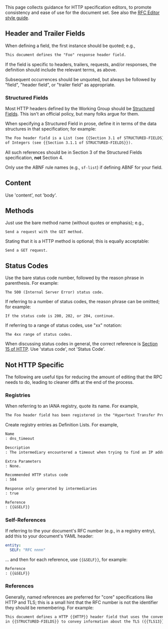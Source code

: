 
This page collects guidance for HTTP specification editors, to promote consistency and ease of use for the document set. See also the [RFC Editor style guide](https://www.rfc-editor.org/styleguide/).


## Header and Trailer Fields

When defining a field, the first instance should be quoted; e.g.,

~~~ markdown
This document defines the "Foo" response header field.
~~~

If the field is specific to headers, trailers, requests, and/or responses, the definition should include the relevant terms, as above.

Subsequent occurrences should be unquoted, but always be followed by "field", "header field", or "trailer field" as appropriate.

### Structured Fields

Most HTTP headers defined by the Working Group should be [Structured Fields](). This isn't an official policy, but many folks argue for them. 

When specifying a Structured Field in prose, define it in terms of the data structures in that specification; for example:

~~~ markdown
The Foo header field is a List (see {{Section 3.1 of STRUCTURED-FIELDS}} 
of Integers (see {{Section 3.1.1 of STRUCTURED-FIELDS}}).
~~~

All such references should be in Section 3 of the Structured Fields specification, **not** Section 4.

Only use the ABNF rule names (e.g., `sf-list`) if defining ABNF for your field.


## Content

Use 'content', not 'body'.


## Methods

Just use the bare method name (without quotes or emphasis); e.g.,

~~~
Send a request with the GET method.
~~~

Stating that it is a HTTP method is optional; this is equally acceptable:

~~~
Send a GET request.
~~~


## Status Codes

Use the bare status code number, followed by the reason phrase in parenthesis. For example:

~~~
The 500 (Internal Server Error) status code.
~~~

If referring to a number of status codes, the reason phrase can be omitted; for example:

~~~
If the status code is 200, 202, or 204, continue.
~~~

If referring to a range of status codes, use "xx" notation:

~~~
The 4xx range of status codes.
~~~

When discussing status codes in general, the correct reference is [Section 15 of HTTP](https://httpwg.org/http-core/draft-ietf-httpbis-semantics-latest.html#status.codes). Use 'status code', not 'Status Code'.


## Not HTTP Specific

The following are useful tips for reducing the amount of editing that the RPC needs to do, leading to cleaner diffs at the end of the process.

### Registries

When referring to an IANA registry, quote its name. For example,

~~~ markdown
The Foo header field has been registered in the "Hypertext Transfer Protocol (HTTP) Field Name Registry".
~~~

Create registry entries as Definition Lists. For example,

~~~ markdown
Name
: dns_timeout

Description
: The intermediary encountered a timeout when trying to find an IP address for the next hop hostname.

Extra Parameters
: None.

Recommended HTTP status code
: 504

Response only generated by intermediaries
: true

Reference
: {{&SELF}}
~~~

### Self-References

If referring to the your document's RFC number (e.g., in a registry entry), add this to your document's YAML header:

~~~ yaml
entity:
  SELF: "RFC nnnn"
~~~

... and then for each reference, use `{{&SELF}}`, for example:

~~~ markdown
Reference
: {{&SELF}}
~~~

### References

Generally, named references are preferred for "core" specifications like HTTP and TLS; this is a small hint that the RFC number is not the identifier they should be remembering. For example:

~~~ markdown
This document defines a HTTP {{HTTP}} header field that uses the conventions
in {{STRUCTURED-FIELDS}} to convey information about the TLS ({{TLS13}}) session.
~~~
